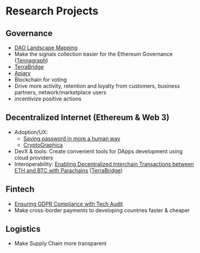 # Research Projects

## Governance

* [DAO Landscape Mapping](https://mapping.daolandscape.today/)
* Make the signals collection easier for the Ethereum Governance \([Tennagraph](../case-studies/tennagraph.md)\)
* [TerraBridge](../solutions-for/fintech/extending-maker-dao-scalability-with-btc-collateral.md)
* [Apiary](../solutions-for/community-network-coop/continuous-token-model-apiary.md)
* Blockchain for voting
* Drive more activity, retention and loyalty from customers, business partners, network/marketplace users
* incentivize positive actions

## Decentralized Internet \(Ethereum & Web 3\)

* Adoption/UX:
  * [Saving password in more a human way](governance/improving-ux-saving-password-in-more-human-way/)
  * [CryptoGraphica](governance/improving-ux-saving-password-in-more-human-way/cryptographica.md)
* DevX & tools: Create convenient tools for DApps development using cloud providers
* Interoperability: [Enabling Decentralized Interchain Transactions between ETH and BTC with Parachains](../solutions-for/fintech/ethereum-bitcoin-bridge-wip.md) \([TerraBridge](../solutions-for/fintech/extending-maker-dao-scalability-with-btc-collateral.md)\)

## Fintech

* [Ensuring GDPR Compliance with Tech Audit](../services/gdpr.md)
* Make cross-border payments to developing countries faster & cheaper

## Logistics

* Make Supply Chain more transparent

